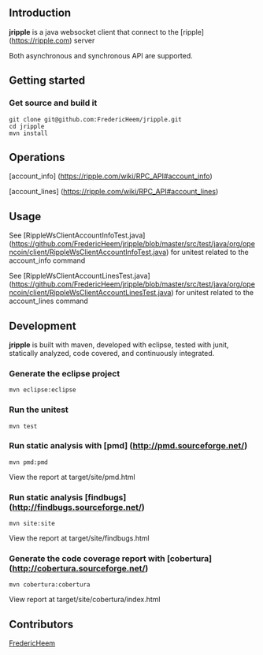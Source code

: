 ## Introduction
**jripple** is a java websocket client that connect to the [ripple] (https://ripple.com) server 

Both asynchronous and synchronous API are supported.

## Getting started
	
### Get source and build it

    git clone git@github.com:FredericHeem/jripple.git
	cd jripple
	mvn install	

## Operations

[account_info] (https://ripple.com/wiki/RPC_API#account_info)
    
[account_lines] (https://ripple.com/wiki/RPC_API#account_lines)

## Usage
	
See [RippleWsClientAccountInfoTest.java] (https://github.com/FredericHeem/jripple/blob/master/src/test/java/org/opencoin/client/RippleWsClientAccountInfoTest.java) for unitest related to the account_info command
	
See [RippleWsClientAccountLinesTest.java] (https://github.com/FredericHeem/jripple/blob/master/src/test/java/org/opencoin/client/RippleWsClientAccountLinesTest.java) for unitest related to the account_lines command
	           
## Development

**jripple** is built with maven, developed with eclipse, tested with junit, statically analyzed, code covered, and continuously integrated.
    
### Generate the eclipse project

    mvn eclipse:eclipse

### Run the unitest

    mvn test

### Run static analysis with [pmd] (http://pmd.sourceforge.net/)

    mvn pmd:pmd   
     
View the report at target/site/pmd.html

### Run static analysis [findbugs] (http://findbugs.sourceforge.net/)

    mvn site:site
    
View the report at target/site/findbugs.html    

### Generate the code coverage report with [cobertura] (http://cobertura.sourceforge.net/)

    mvn cobertura:cobertura
    
View report at target/site/cobertura/index.html 
	                                                         
## Contributors

[FredericHeem](https://github.com/FredericHeem)



	

	
	






